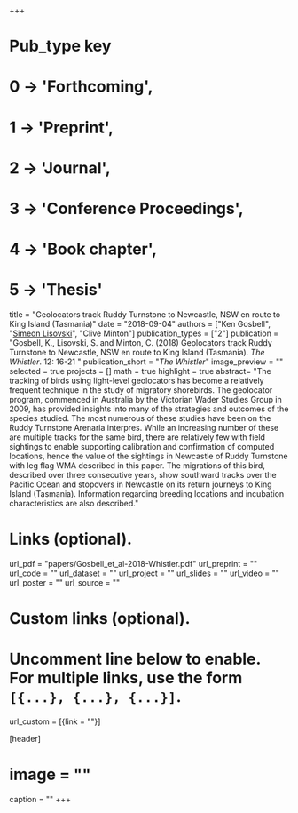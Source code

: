 +++
# Pub_type key
# 0 -> 'Forthcoming',
# 1 -> 'Preprint',
# 2 -> 'Journal',
# 3 -> 'Conference Proceedings',
# 4 -> 'Book chapter',
# 5 -> 'Thesis'
  
title = "Geolocators track Ruddy Turnstone to Newcastle, NSW en route to King Island (Tasmania)"
date = "2018-09-04"
authors = ["Ken Gosbell", "[Simeon Lisovski](https://slisovski.netlify.com/)", "Clive Minton"]
publication_types = ["2"]
publication = "Gosbell, K., Lisovski, S. and Minton, C. (2018) Geolocators track Ruddy Turnstone to Newcastle, NSW en route to King Island (Tasmania). _The Whistler_. 12: 16-21 "
publication_short = "_The Whistler_"
image_preview = ""
selected = true
projects = []
math = true
highlight = true
abstract= "The tracking of birds using light-level geolocators has become a relatively frequent technique in the study of migratory shorebirds. The geolocator program, commenced in Australia by the Victorian Wader Studies Group in 2009, has provided insights into many of the strategies and outcomes of the species studied. The most numerous of these studies have been on the Ruddy Turnstone Arenaria interpres. While an increasing number of these are multiple tracks for the same bird, there are relatively few with field sightings to enable supporting calibration and confirmation of computed locations, hence the value of the sightings in Newcastle of Ruddy Turnstone with leg flag WMA described in this paper. The migrations of this bird, described over three consecutive years, show southward tracks over the Pacific Ocean and stopovers in Newcastle on its return journeys to King Island (Tasmania). Information regarding breeding locations and incubation characteristics are also described."
  
# Links (optional).
url_pdf = "papers/Gosbell_et_al-2018-Whistler.pdf"
url_preprint = ""
url_code = ""
url_dataset = ""
url_project = ""
url_slides = ""
url_video = ""
url_poster = ""
url_source = ""
  
# Custom links (optional).
#   Uncomment line below to enable. For multiple links, use the form `[{...}, {...}, {...}]`.
url_custom = [{link = ""}]
  
[header]
# image = ""
caption = ""
+++
